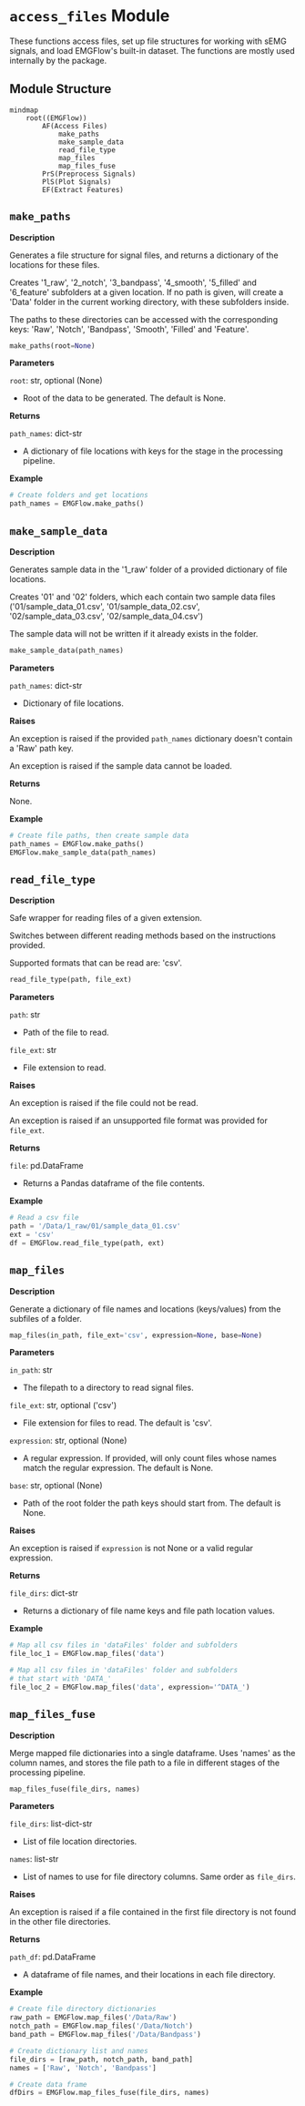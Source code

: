 # `access_files` Module

These functions access files, set up file structures for working with sEMG signals, and load EMGFlow's built-in dataset. The functions are mostly used internally by the package.

## Module Structure

```mermaid
mindmap
    root((EMGFlow))
        AF(Access Files)
            make_paths
            make_sample_data
            read_file_type
            map_files
            map_files_fuse
        PrS(Preprocess Signals)
        PlS(Plot Signals)
        EF(Extract Features)
```





## `make_paths`

**Description**

Generates a file structure for signal files, and returns a dictionary of the locations for these files.

Creates '1_raw', '2_notch', '3_bandpass', '4_smooth', '5_filled' and '6_feature' subfolders at a given location. If no path is given, will create a 'Data' folder in the current working directory, with these subfolders inside.

The paths to these directories can be accessed with the corresponding keys: 'Raw', 'Notch', 'Bandpass', 'Smooth', 'Filled' and 'Feature'.

```python
make_paths(root=None)
```

**Parameters**

`root`: str, optional (None)
- Root of the data to be generated. The default is None.

**Returns**

`path_names`: dict-str
- A dictionary of file locations with keys for the stage in the processing pipeline.

**Example**

```python
# Create folders and get locations
path_names = EMGFlow.make_paths()
```





## `make_sample_data`

**Description**

Generates sample data in the '1_raw' folder of a provided dictionary of file locations.

Creates '01' and '02' folders, which each contain two sample data files ('01/sample_data_01.csv', '01/sample_data_02.csv', '02/sample_data_03.csv', '02/sample_data_04.csv')

The sample data will not be written if it already exists in the folder.

```python
make_sample_data(path_names)
```

**Parameters**

`path_names`: dict-str
- Dictionary of file locations.

**Raises**

An exception is raised if the provided `path_names` dictionary doesn't contain a 'Raw' path key.

An exception is raised if the sample data cannot be loaded.

**Returns**

None.

**Example**

```python
# Create file paths, then create sample data
path_names = EMGFlow.make_paths()
EMGFlow.make_sample_data(path_names)
```





## `read_file_type`

**Description**

Safe wrapper for reading files of a given extension.

Switches between different reading methods based on the instructions provided.
    
Supported formats that can be read are: 'csv'.

```python
read_file_type(path, file_ext)
```

**Parameters**

`path`: str
- Path of the file to read.

`file_ext`: str
- File extension to read.

**Raises**

An exception is raised if the file could not be read.

An exception is raised if an unsupported file format was provided for `file_ext`.

**Returns**

`file`: pd.DataFrame
- Returns a Pandas dataframe of the file contents.

**Example**

```python
# Read a csv file
path = '/Data/1_raw/01/sample_data_01.csv'
ext = 'csv'
df = EMGFlow.read_file_type(path, ext)
```





## `map_files`

**Description**

Generate a dictionary of file names and locations (keys/values) from the subfiles of a folder.

```python
map_files(in_path, file_ext='csv', expression=None, base=None)
```

**Parameters**

`in_path`: str
- The filepath to a directory to read signal files.

`file_ext`: str, optional ('csv')
- File extension for files to read. The default is 'csv'.

`expression`: str, optional (None)
- A regular expression. If provided, will only count files whose names match the regular expression. The default is None.

`base`: str, optional (None)
- Path of the root folder the path keys should start from. The default is None.

**Raises**

An exception is raised if `expression` is not None or a valid regular expression.

**Returns**

`file_dirs`: dict-str
- Returns a dictionary of file name keys and file path location values.

**Example**

```python
# Map all csv files in 'dataFiles' folder and subfolders
file_loc_1 = EMGFlow.map_files('data')

# Map all csv files in 'dataFiles' folder and subfolders
# that start with 'DATA_'
file_loc_2 = EMGFlow.map_files('data', expression='^DATA_')
```





## `map_files_fuse`

**Description**

Merge mapped file dictionaries into a single dataframe. Uses 'names' as the column names, and stores the file path to a file in different stages of the processing pipeline.

```python
map_files_fuse(file_dirs, names)
```

**Parameters**

`file_dirs`:  list-dict-str
- List of file location directories.

`names`: list-str
- List of names to use for file directory columns. Same order as `file_dirs`.

**Raises**

An exception is raised if a file contained in the first file directory is not found in the other file directories.

**Returns**

`path_df`: pd.DataFrame
- A dataframe of file names, and their locations in each file directory.

**Example**

```python
# Create file directory dictionaries
raw_path = EMGFlow.map_files('/Data/Raw')
notch_path = EMGFlow.map_files('/Data/Notch')
band_path = EMGFlow.map_files('/Data/Bandpass')

# Create dictionary list and names
file_dirs = [raw_path, notch_path, band_path]
names = ['Raw', 'Notch', 'Bandpass']

# Create data frame
dfDirs = EMGFlow.map_files_fuse(file_dirs, names)
```